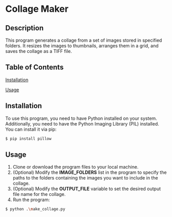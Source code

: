 # Collage Maker

## Description
This program generates a collage from a set of images stored in specified folders. It resizes the images to thumbnails, arranges them in a grid, and saves the collage as a TIFF file.

## Table of Contents

[Installation](#installation)

[Usage](#usage)

## Installation

To use this program, you need to have Python installed on your system. Additionally, you need to have the Python Imaging Library (PIL) installed. You can install it via pip:

```bash
$ pip install pillow
```

## Usage

1. Clone or download the program files to your local machine.
2. (Optional) Modify the **IMAGE_FOLDERS** list in the program to specify the paths to the folders containing the images you want to include in the collage.
3. (Optional) Modify the **OUTPUT_FILE** variable to set the desired output file name for the collage.
4. Run the program:

```bash
$ python .\make_collage.py
```
